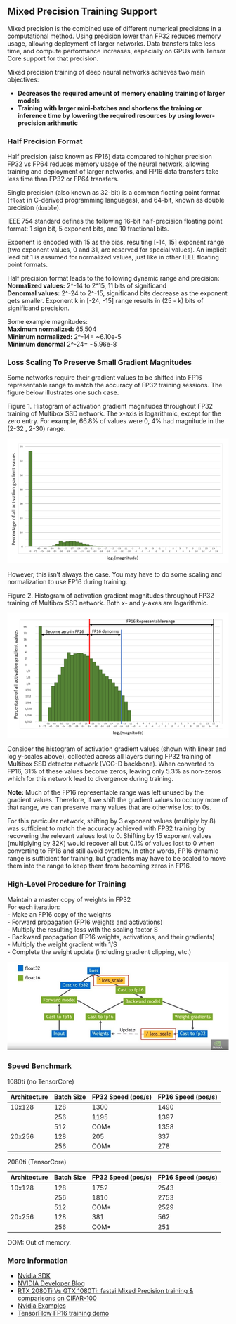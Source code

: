 ## Mixed Precision Training Support

Mixed precision is the combined use of different numerical precisions in a computational method. Using precision lower than FP32 reduces memory usage, allowing deployment of larger networks. Data transfers take less time, and compute performance increases, especially on GPUs with Tensor Core support for that precision.

Mixed precision training of deep neural networks achieves two main objectives:  
- **Decreases the required amount of memory enabling training of larger models**  
- **Training with larger mini-batches and shortens the training or inference time by lowering the required resources by using lower-precision arithmetic**

### Half Precision Format

Half precision (also known as FP16) data compared to higher precision FP32 vs FP64 reduces memory usage of the neural network, allowing training and deployment of larger networks, and FP16 data transfers take less time than FP32 or FP64 transfers.

Single precision (also known as 32-bit) is a common floating point format (`float` in C-derived programming languages), and 64-bit, known as double precision (`double`).

IEEE 754 standard defines the following 16-bit half-precision floating point format: 1 sign bit, 5 exponent bits, and 10 fractional bits.

Exponent is encoded with 15 as the bias, resulting [-14, 15] exponent range (two exponent values, 0 and 31, are reserved for special values). An implicit lead bit 1 is assumed for normalized values, just like in other IEEE floating point formats.

Half precision format leads to the following dynamic range and precision:  
**Normalized values:** 2^-14 to 2^15, 11 bits of significand  
**Denormal values:** 2^-24 to 2^-15, significand bits decrease as the exponent gets smaller. Exponent k in [-24, -15] range results in (25 - k) bits of significand precision.  

Some example magnitudes:  
**Maximum normalized:** 65,504  
**Minimum normalized:** 2^-14= ~6.10e-5  
**Minimum denormal** 2^-24= ~5.96e-8

### Loss Scaling To Preserve Small Gradient Magnitudes

Some networks require their gradient values to be shifted into FP16 representable range to match the accuracy of FP32 training sessions. The figure below illustrates one such case.

Figure 1. Histogram of activation gradient magnitudes throughout FP32 training of Multibox SSD network. The x-axis is logarithmic, except for the zero entry. For example, 66.8% of values were 0, 4% had magnitude in the (2-32 , 2-30) range.

![fig1](gradients.png)

However, this isn’t always the case. You may have to do some scaling and normalization to use FP16 during training.

Figure 2. Histogram of activation gradient magnitudes throughout FP32 training of Multibox SSD network. Both x- and y-axes are logarithmic.

![fig2](gradients2.png)

Consider the histogram of activation gradient values (shown with linear and log y-scales above), collected across all layers during FP32 training of Multibox SSD detector network (VGG-D backbone). When converted to FP16, 31% of these values become zeros, leaving only 5.3% as non-zeros which for this network lead to divergence during training.

**Note:** Much of the FP16 representable range was left unused by the gradient values. Therefore, if we shift the gradient values to occupy more of that range, we can preserve many values that are otherwise lost to 0s.

For this particular network, shifting by 3 exponent values (multiply by 8) was sufficient to match the accuracy achieved with FP32 training by recovering the relevant values lost to 0. Shifting by 15 exponent values (multiplying by 32K) would recover all but 0.1% of values lost to 0 when converting to FP16 and still avoid overflow. In other words, FP16 dynamic range is sufficient for training, but gradients may have to be scaled to move them into the range to keep them from becoming zeros in FP16.

### High-Level Procedure for Training

Maintain a master copy of weights in FP32  
For each iteration:  
    - Make an FP16 copy of the weights  
    - Forward propagation (FP16 weights and activations)  
    - Multiply the resulting loss with the scaling factor S  
    - Backward propagation (FP16 weights, activations, and their gradients)  
    - Multiply the weight gradient with 1/S  
    - Complete the weight update (including gradient clipping, etc.)  

![fig3](procedure.png)

### Speed Benchmark

1080ti (no TensorCore)

|Architecture|Batch Size|FP32 Speed (pos/s)|FP16 Speed (pos/s)|
|------------|----------|------------------|------------------|
|10x128      |128       |1300              |1490              |
|            |256       |1195              |1397              |
|            |512       |OOM*              |1358              |
|20x256      |128       |205               |337               |
|            |256       |OOM*              |278               |

2080ti (TensorCore)

|Architecture|Batch Size|FP32 Speed (pos/s)|FP16 Speed (pos/s)|
|------------|----------|------------------|------------------|
|10x128      |128       |1752              |2543              |
|            |256       |1810              |2753              |
|            |512       |OOM*              |2529              |
|20x256      |128       |381               |562               |
|            |256       |OOM*              |251               |

OOM: Out of memory.


### More Information

- [Nvidia SDK](https://docs.nvidia.com/deeplearning/sdk/mixed-precision-training/index.html#training)  
- [NVIDIA Developer Blog](https://devblogs.nvidia.com/mixed-precision-training-deep-neural-networks/)  
- [RTX 2080Ti Vs GTX 1080Ti: fastai Mixed Precision training & comparisons on CIFAR-100](https://hackernoon.com/rtx-2080ti-vs-gtx-1080ti-fastai-mixed-precision-training-comparisons-on-cifar-100-761d8f615d7f)  
- [Nvidia Examples](https://github.com/godmoves/nvidia-examples)
- [TensorFlow FP16 training demo](https://github.com/khcs/fp16-demo-tf)
